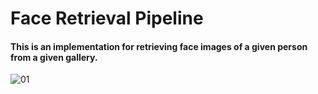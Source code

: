 # Face Retrieval Pipeline
#### This is an implementation for retrieving face images of a given person from a given gallery.
![01](https://user-images.githubusercontent.com/79300456/148640446-68d5a4b1-c712-42e1-b15b-4777429f6489.png)
